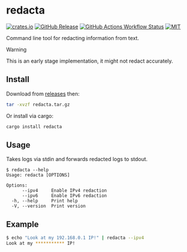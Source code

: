 # redacta

[![crates.io](https://img.shields.io/crates/v/redacta)](https://crates.io/crates/redacta)
[![GitHub Release](https://img.shields.io/github/v/release/lhalf/redacta)](https://github.com/lhalf/redacta/releases)
[![GitHub Actions Workflow Status](https://img.shields.io/github/actions/workflow/status/lhalf/redacta/on_commit.yml)](https://github.com/lhalf/redacta/actions/workflows/on_commit.yml)
[![MIT](https://img.shields.io/badge/license-MIT-blue)](./LICENSE)

Command line tool for redacting information from text.

> [!WARNING]
> This is an early stage implementation, it might not redact accurately.

## Install

Download from [releases](https://github.com/lhalf/redacta/releases) then:
```bash
tar -xvzf redacta.tar.gz
```

Or install via cargo:
```bash
cargo install redacta
```

## Usage

Takes logs via stdin and forwards redacted logs to stdout.

```
$ redacta --help
Usage: redacta [OPTIONS]

Options:
      --ipv4     Enable IPv4 redaction
      --ipv6     Enable IPv6 redaction
  -h, --help     Print help
  -V, --version  Print version
```

## Example

```bash
$ echo "Look at my 192.168.0.1 IP!" | redacta --ipv4
Look at my *********** IP!
```